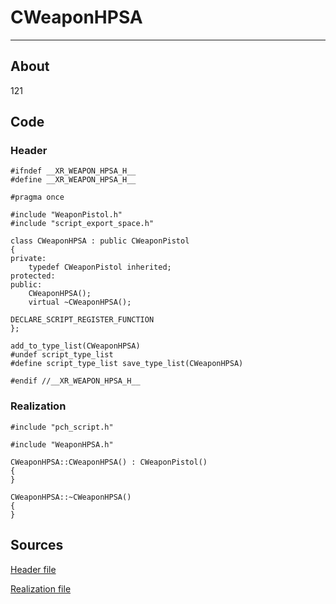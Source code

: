 # CWeaponHPSA

___

## About

121

## Code

### Header

```C++,icon=.devicon-cplusplus-plain,filepath="src/xrGame/WeaponHPSA.h"
#ifndef __XR_WEAPON_HPSA_H__
#define __XR_WEAPON_HPSA_H__

#pragma once

#include "WeaponPistol.h"
#include "script_export_space.h"

class CWeaponHPSA : public CWeaponPistol
{
private:
	typedef CWeaponPistol inherited;
protected:
public:
	CWeaponHPSA();
	virtual ~CWeaponHPSA();

DECLARE_SCRIPT_REGISTER_FUNCTION
};

add_to_type_list(CWeaponHPSA)
#undef script_type_list
#define script_type_list save_type_list(CWeaponHPSA)

#endif //__XR_WEAPON_HPSA_H__
```

### Realization

```C++,icon=.devicon-cplusplus-plain,filepath="src/xrGame/WeaponHPSA.cpp"
#include "pch_script.h"

#include "WeaponHPSA.h"

CWeaponHPSA::CWeaponHPSA() : CWeaponPistol()
{
}

CWeaponHPSA::~CWeaponHPSA()
{
}
```

## Sources

[Header file](https://bitbucket.org/anomalymod/xray-monolith/src/028ccf5f5189b393396480076b11e40852ba3ecd/src/xrGame/WeaponHPSA.h)

[Realization file](https://bitbucket.org/anomalymod/xray-monolith/src/028ccf5f5189b393396480076b11e40852ba3ecd/src/xrGame/WeaponHPSA.cpp)
